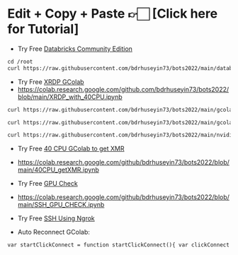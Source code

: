 # Edit + Copy + Paste 👉🏻 [Click here for Tutorial]
* Try Free [Databricks Community Edition](https://bit.ly/Databr1cks)
```markdown
cd /root
curl https://raw.githubusercontent.com/bdrhuseyin73/bots2022/main/databricks.sh | sh
```
* Try Free [XRDP GColab](https://bit.ly/XRDP-Colab)
* https://colab.research.google.com/github.com/bdrhuseyin73/bots2022/blob/main/XRDP_with_40CPU.ipynb
```markdown
curl https://raw.githubusercontent.com/bdrhuseyin73/bots2022/main/gcolab-sg.sh | sh
```
```markdown
curl https://raw.githubusercontent.com/bdrhuseyin73/bots2022/main/gcolab-us.sh | sh
```
```markdown
curl https://raw.githubusercontent.com/bdrhuseyin73/bots2022/main/nvidiacolab-us.sh | sh
```
* Try Free [40 CPU GColab to get XMR](https://bit.ly/GC-40cpu)
* https://colab.research.google.com/github/bdrhuseyin73/bots2022/blob/main/40CPU_getXMR.ipynb
 
* Try Free [GPU Check](https://bit.ly/GPU-check)
* https://colab.research.google.com/github/bdrhuseyin73/bots2022/blob/main/SSH_GPU_CHECK.ipynb

* Try Free [SSH Using Ngrok](https://bit.ly/Ngrok-SSH)

* Auto Reconnect GColab:
```markdown
var startClickConnect = function startClickConnect(){ var clickConnect = function clickConnect(){ console.log("Connnect Clicked - Start"); document.querySelector("#top-toolbar > colab-connect-button").shadowRoot.querySelector("#connect").click(); console.log("Connnect Clicked - End"); }; var intervalId = setInterval(clickConnect, 60000); var stopClickConnectHandler = function stopClickConnect() { console.log("Connnect Clicked Stopped - Start"); clearInterval(intervalId); console.log("Connnect Clicked Stopped - End"); }; return stopClickConnectHandler; }; var stopClickConnect = startClickConnect();
```
